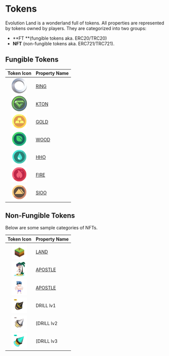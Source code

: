 # Tokens

Evolution Land is a wonderland full of tokens. All properties are represented by tokens owned by players. They are categorized into two groups: 

- **FT **(fungible tokens aka. ERC20/TRC20) 
- **NFT** (non-fungible tokens aka. ERC721/TRC721).

## Fungible Tokens

|                Token Icon                 | Property Name |
| :---------------------------------------: | :------------- |
| ![RING](../../.gitbook/assets/ringIcon.png) | [RING](ring.md) |
| ![KTON](../../.gitbook/assets/ktonicon.png)  | [KTON](kton.md) |
| ![GOLD](../../.gitbook/assets/goldicon.png)  | [GOLD](resource.md) |
| ![WOOD](../../.gitbook/assets/woodicon.png)  | [WOOD](resource.md) |
| ![WATER](../../.gitbook/assets/watericon.png) | [HHO](resource.md) |
| ![FIRE](../../.gitbook/assets/fireicon.png)  | [FIRE](resource.md) |
| ![SIOO](../../.gitbook/assets/soilicon.png)  | [SIOO](resource.md) |

## Non-Fungible Tokens

Below are some sample categories of NFTs.

|                Token Icon                 | Property Name |
| :---------------------------------------: | :------------- |
| ![LAND](../../.gitbook/assets/nft-land.png)  | [LAND](/getting-started/game-entities/land.md) |
| ![FEMALE APOSTLE](../../.gitbook/assets/nft-apostle-female.png)  | [APOSTLE](/getting-started/game-entities/apostle.md) |
| ![MALE APOSTLE](../../.gitbook/assets/nft-apostle-male.png)  | [APOSTLE](/getting-started/game-entities/apostle.md) |
| ![DRILL1](../../.gitbook/assets/nft-drill1.png)  | DRILL lv1 |
| ![DRILL2](../../.gitbook/assets/nft-drill2.png) | [DRILL lv2 |
| ![DRILL3](../../.gitbook/assets/nft-drill3.png) | [DRILL lv3 |